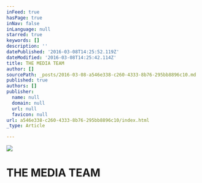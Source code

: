 ```yaml
---
inFeed: true
hasPage: true
inNav: false
inLanguage: null
starred: true
keywords: []
description: ''
datePublished: '2016-03-08T14:25:52.119Z'
dateModified: '2016-03-08T14:25:42.114Z'
title: THE MEDIA TEAM
author: []
sourcePath: _posts/2016-03-08-a546e338-c260-4333-8b76-295bb8896c10.md
published: true
authors: []
publisher:
  name: null
  domain: null
  url: null
  favicon: null
url: a546e338-c260-4333-8b76-295bb8896c10/index.html
_type: Article

---
```

![](https://the-grid-user-content.s3-us-west-2.amazonaws.com/443b6118-6902-4d77-a526-cefe26dcbee9.png)

# THE MEDIA TEAM